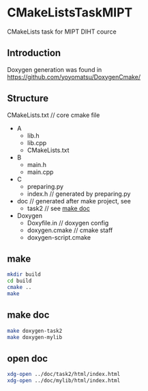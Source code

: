 # CMakeListsTaskMIPT
CMakeLists task for MIPT DIHT cource

## Introduction
Doxygen generation was found in https://github.com/yoyomatsu/DoxygenCmake/

## Structure
CMakeLists.txt // core cmake file
* A
  * lib.h
  * lib.cpp
  * CMakeLists.txt
* B
  * main.h
  * main.cpp
* C
  * preparing.py 
  * index.h // generated by preparing.py
* doc // generated after make project, see 
  * task2 // see [make doc](##make-doc)
* Doxygen 
  * Doxyfile.in // doxygen config 
  * doxygen.cmake // cmake staff
  * doxygen-script.cmake

## make
```bash
mkdir build
cd build
cmake ..
make
```
## make doc
```bash
make doxygen-task2
make doxygen-mylib
```

## open doc
```bash
xdg-open ../doc/task2/html/index.html
xdg-open ../doc/mylib/html/index.html

```

